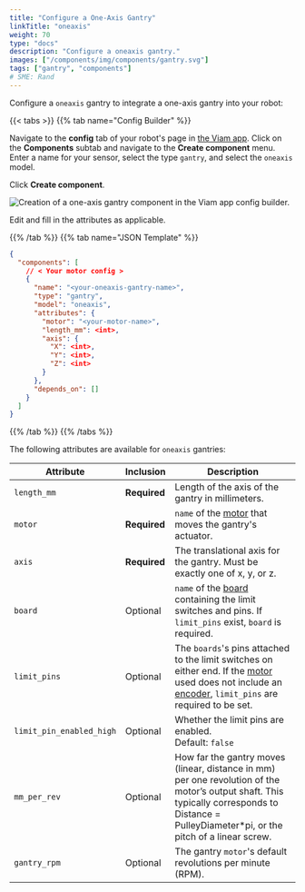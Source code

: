 ```yaml
---
title: "Configure a One-Axis Gantry"
linkTitle: "oneaxis"
weight: 70
type: "docs"
description: "Configure a oneaxis gantry."
images: ["/components/img/components/gantry.svg"]
tags: ["gantry", "components"]
# SME: Rand
---
```


Configure a `oneaxis` gantry to integrate a one-axis gantry into your robot:

{{< tabs >}}
{{% tab name="Config Builder" %}}

Navigate to the **config** tab of your robot's page in [the Viam app](https://app.viam.com).
Click on the **Components** subtab and navigate to the **Create component** menu.
Enter a name for your sensor, select the type `gantry`, and select the `oneaxis` model.

Click **Create component**.

![Creation of a one-axis gantry component in the Viam app config builder.](../img/oneaxis-ui-config.png)

Edit and fill in the attributes as applicable.

{{% /tab %}}
{{% tab name="JSON Template" %}}

```json {class="line-numbers linkable-line-numbers"}
{
  "components": [
    // < Your motor config >
    {
      "name": "<your-oneaxis-gantry-name>",
      "type": "gantry",
      "model": "oneaxis",
      "attributes": {
        "motor": "<your-motor-name>",
        "length_mm": <int>,
        "axis": {
          "X": <int>,
          "Y": <int>,
          "Z": <int>
        }
      },
      "depends_on": []
    }
  ]
}
```

{{% /tab %}}
{{% /tabs %}}

The following attributes are available for `oneaxis` gantries:

| Attribute | Inclusion | Description |
| ----------- | -------------- | --------------  |
| `length_mm` | **Required** | Length of the axis of the gantry in millimeters. |
| `motor` | **Required** | `name` of the [motor](/components/motor) that moves the gantry's actuator. |
| `axis` | **Required** | The translational axis for the gantry. Must be exactly one of x, y, or z. |
| `board`  |  Optional | `name` of the [board](/components/board) containing the limit switches and pins. If `limit_pins` exist, `board` is required. |
| `limit_pins`  | Optional | The `boards`'s pins attached to the limit switches on either end. If the [motor](/components/motor) used does not include an [encoder](/components/motor/gpio/encoded-motor), `limit_pins` are required to be set. |
| `limit_pin_enabled_high` | Optional | Whether the limit pins are enabled. <br> Default: `false` |
| `mm_per_rev` | Optional | How far the gantry moves (linear, distance in mm) per one revolution of the motor’s output shaft. This typically corresponds to Distance = PulleyDiameter*pi, or the pitch of a linear screw. |
| `gantry_rpm` | Optional | The gantry `motor`'s default revolutions per minute (RPM). |
